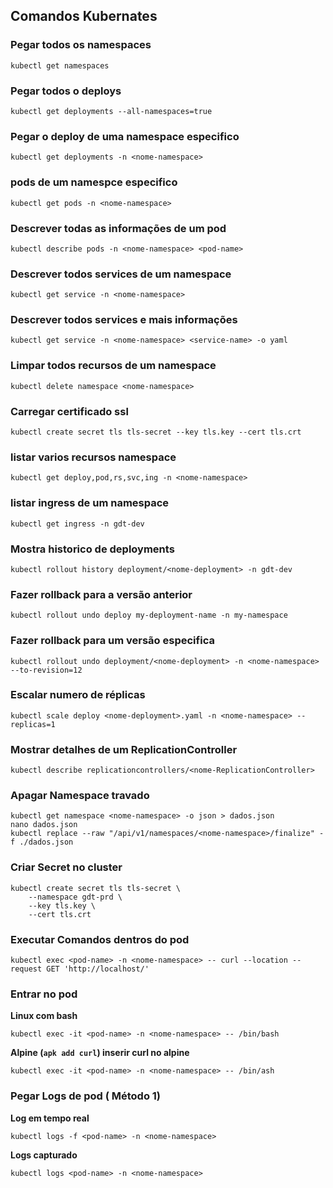 ## Comandos Kubernates

### Pegar todos os namespaces
`kubectl get namespaces`

### Pegar todos o deploys
`kubectl get deployments --all-namespaces=true`

### Pegar o deploy de uma namespace especifico
`kubectl get deployments -n <nome-namespace>`

###  pods de um namespce especifico
`kubectl get pods -n <nome-namespace>`

###  Descrever todas as informações de um pod
`kubectl describe pods -n <nome-namespace> <pod-name>`

###  Descrever todos services de um namespace
`kubectl get service -n <nome-namespace>`

###  Descrever todos services e mais informações
`kubectl get service -n <nome-namespace> <service-name> -o yaml`

###  Limpar todos recursos de um namespace
`kubectl delete namespace <nome-namespace>`

###  Carregar certificado ssl
`kubectl create secret tls tls-secret --key tls.key --cert tls.crt`

###  listar varios recursos namespace
`kubectl get deploy,pod,rs,svc,ing -n <nome-namespace>`

###  listar ingress de um namespace
`kubectl get ingress -n gdt-dev`

### Mostra historico de deployments
`kubectl rollout history deployment/<nome-deployment> -n gdt-dev`

### Fazer rollback para a versão anterior
`kubectl rollout undo deploy my-deployment-name -n my-namespace`

### Fazer rollback para um versão especifica
`kubectl rollout undo deployment/<nome-deployment> -n <nome-namespace> --to-revision=12`

### Escalar numero de réplicas
`kubectl scale deploy <nome-deployment>.yaml -n <nome-namespace> --replicas=1`

### Mostrar detalhes de um ReplicationController
`kubectl describe replicationcontrollers/<nome-ReplicationController>`

### Apagar Namespace travado
```
kubectl get namespace <nome-namespace> -o json > dados.json
nano dados.json
kubectl replace --raw "/api/v1/namespaces/<nome-namespace>/finalize" -f ./dados.json
```

###  Criar Secret no cluster
```
kubectl create secret tls tls-secret \
    --namespace gdt-prd \
    --key tls.key \
    --cert tls.crt
```


### Executar Comandos dentros do pod
`kubectl exec <pod-name> -n <nome-namespace> -- curl --location --request GET 'http://localhost/'`

### Entrar no pod
**Linux com bash**

`kubectl exec -it <pod-name> -n <nome-namespace> -- /bin/bash`

**Alpine (`apk add curl`) inserir curl no alpine**

`kubectl exec -it <pod-name> -n <nome-namespace> -- /bin/ash`


### Pegar Logs de pod ( Método 1)
**Log em tempo real**

`kubectl logs -f <pod-name> -n <nome-namespace>`

**Logs capturado**

`kubectl logs <pod-name> -n <nome-namespace>`







